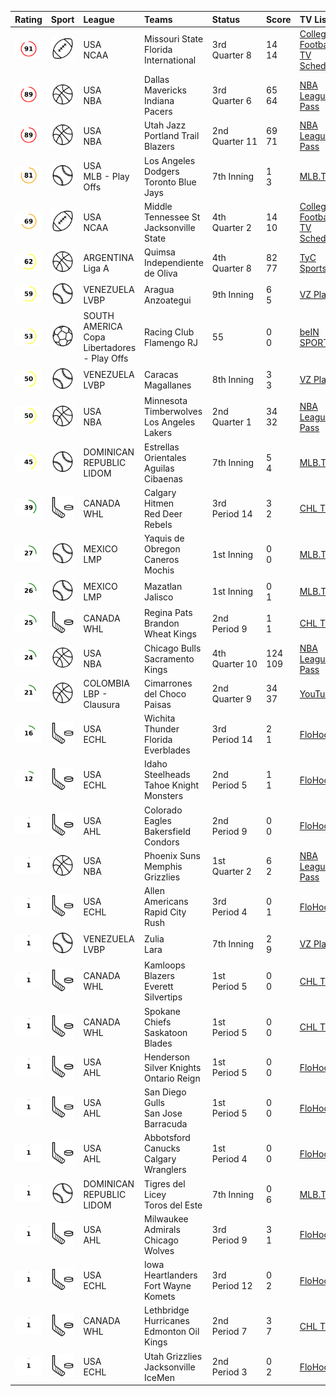 | Rating                                                                                                                                 | Sport                                                                                                                | League                                         | Teams                                        | Status         | Score      | TV Listing                                                                                       |
|:---------------------------------------------------------------------------------------------------------------------------------------|:---------------------------------------------------------------------------------------------------------------------|:-----------------------------------------------|:---------------------------------------------|:---------------|:-----------|:-------------------------------------------------------------------------------------------------|
| <img src="https://raw.githubusercontent.com/BlakeDuncan25/Donut-SVG-Ratings/bac4e4a278175106499642192132b1786a9aec38/91.svg" alt="91"> | <img src="https://raw.githubusercontent.com/BlakeDuncan25/Donut-SVG-Ratings/master/football.png" alt="NCAAF">        | USA<br>NCAA                                    | Missouri State<br>Florida International      | 3rd Quarter 8  | 14<br>14   | <a href="https://fbschedules.com/college-football-tv-schedule/">College Football TV Schedule</a> |
| <img src="https://raw.githubusercontent.com/BlakeDuncan25/Donut-SVG-Ratings/bac4e4a278175106499642192132b1786a9aec38/89.svg" alt="89"> | <img src="https://raw.githubusercontent.com/BlakeDuncan25/Donut-SVG-Ratings/master/basketball.png" alt="NBA">        | USA<br>NBA                                     | Dallas Mavericks<br>Indiana Pacers           | 3rd Quarter 6  | 65<br>64   | <a href="https://www.nba.com/schedule">NBA League Pass</a>                                       |
| <img src="https://raw.githubusercontent.com/BlakeDuncan25/Donut-SVG-Ratings/bac4e4a278175106499642192132b1786a9aec38/89.svg" alt="89"> | <img src="https://raw.githubusercontent.com/BlakeDuncan25/Donut-SVG-Ratings/master/basketball.png" alt="NBA">        | USA<br>NBA                                     | Utah Jazz<br>Portland Trail Blazers          | 2nd Quarter 11 | 69<br>71   | <a href="https://www.nba.com/schedule">NBA League Pass</a>                                       |
| <img src="https://raw.githubusercontent.com/BlakeDuncan25/Donut-SVG-Ratings/bac4e4a278175106499642192132b1786a9aec38/81.svg" alt="81"> | <img src="https://raw.githubusercontent.com/BlakeDuncan25/Donut-SVG-Ratings/master/baseball.png" alt="Baseball">     | USA<br>MLB - Play Offs                         | Los Angeles Dodgers<br>Toronto Blue Jays     | 7th Inning     | 1<br>3     | <a href="https://www.mlb.com/live-stream-games">MLB.TV</a>                                       |
| <img src="https://raw.githubusercontent.com/BlakeDuncan25/Donut-SVG-Ratings/bac4e4a278175106499642192132b1786a9aec38/69.svg" alt="69"> | <img src="https://raw.githubusercontent.com/BlakeDuncan25/Donut-SVG-Ratings/master/football.png" alt="NCAAF">        | USA<br>NCAA                                    | Middle Tennessee St<br>Jacksonville State    | 4th Quarter 2  | 14<br>10   | <a href="https://fbschedules.com/college-football-tv-schedule/">College Football TV Schedule</a> |
| <img src="https://raw.githubusercontent.com/BlakeDuncan25/Donut-SVG-Ratings/bac4e4a278175106499642192132b1786a9aec38/62.svg" alt="62"> | <img src="https://raw.githubusercontent.com/BlakeDuncan25/Donut-SVG-Ratings/master/basketball.png" alt="Basketball"> | ARGENTINA<br>Liga A                            | Quimsa<br>Independiente de Oliva             | 4th Quarter 8  | 82<br>77   | <a href="https://watch.fanatiz.com/calendar">TyC Sports</a>                                      |
| <img src="https://raw.githubusercontent.com/BlakeDuncan25/Donut-SVG-Ratings/bac4e4a278175106499642192132b1786a9aec38/59.svg" alt="59"> | <img src="https://raw.githubusercontent.com/BlakeDuncan25/Donut-SVG-Ratings/master/baseball.png" alt="Baseball">     | VENEZUELA<br>LVBP                              | Aragua<br>Anzoategui                         | 9th Inning     | 6<br>5     | <a href="https://fanatiz.com/plan-vz-play">VZ Play</a>                                           |
| <img src="https://raw.githubusercontent.com/BlakeDuncan25/Donut-SVG-Ratings/bac4e4a278175106499642192132b1786a9aec38/53.svg" alt="53"> | <img src="https://raw.githubusercontent.com/BlakeDuncan25/Donut-SVG-Ratings/master/soccer.png" alt="Soccer">         | SOUTH AMERICA<br>Copa Libertadores - Play Offs | Racing Club<br>Flamengo RJ                   | 55             | 0<br>0     | <a href="https://watch.fanatiz.com/calendar">beIN SPORTS</a>                                     |
| <img src="https://raw.githubusercontent.com/BlakeDuncan25/Donut-SVG-Ratings/bac4e4a278175106499642192132b1786a9aec38/50.svg" alt="50"> | <img src="https://raw.githubusercontent.com/BlakeDuncan25/Donut-SVG-Ratings/master/baseball.png" alt="Baseball">     | VENEZUELA<br>LVBP                              | Caracas<br>Magallanes                        | 8th Inning     | 3<br>3     | <a href="https://fanatiz.com/plan-vz-play">VZ Play</a>                                           |
| <img src="https://raw.githubusercontent.com/BlakeDuncan25/Donut-SVG-Ratings/bac4e4a278175106499642192132b1786a9aec38/50.svg" alt="50"> | <img src="https://raw.githubusercontent.com/BlakeDuncan25/Donut-SVG-Ratings/master/basketball.png" alt="NBA">        | USA<br>NBA                                     | Minnesota Timberwolves<br>Los Angeles Lakers | 2nd Quarter 1  | 34<br>32   | <a href="https://www.nba.com/schedule">NBA League Pass</a>                                       |
| <img src="https://raw.githubusercontent.com/BlakeDuncan25/Donut-SVG-Ratings/bac4e4a278175106499642192132b1786a9aec38/45.svg" alt="45"> | <img src="https://raw.githubusercontent.com/BlakeDuncan25/Donut-SVG-Ratings/master/baseball.png" alt="Baseball">     | DOMINICAN REPUBLIC<br>LIDOM                    | Estrellas Orientales<br>Aguilas Cibaenas     | 7th Inning     | 5<br>4     | <a href="https://www.mlb.com/tv">MLB.TV</a>                                                      |
| <img src="https://raw.githubusercontent.com/BlakeDuncan25/Donut-SVG-Ratings/bac4e4a278175106499642192132b1786a9aec38/39.svg" alt="39"> | <img src="https://raw.githubusercontent.com/BlakeDuncan25/Donut-SVG-Ratings/master/hockey.png" alt="Ice Hockey">     | CANADA<br>WHL                                  | Calgary Hitmen<br>Red Deer Rebels            | 3rd Period 14  | 3<br>2     | <a href="https://watch.chl.ca/whl_chl">CHL TV</a>                                                |
| <img src="https://raw.githubusercontent.com/BlakeDuncan25/Donut-SVG-Ratings/bac4e4a278175106499642192132b1786a9aec38/27.svg" alt="27"> | <img src="https://raw.githubusercontent.com/BlakeDuncan25/Donut-SVG-Ratings/master/baseball.png" alt="Baseball">     | MEXICO<br>LMP                                  | Yaquis de Obregon<br>Caneros Mochis          | 1st Inning     | 0<br>0     | <a href="https://www.mlb.com/tv">MLB.TV</a>                                                      |
| <img src="https://raw.githubusercontent.com/BlakeDuncan25/Donut-SVG-Ratings/bac4e4a278175106499642192132b1786a9aec38/26.svg" alt="26"> | <img src="https://raw.githubusercontent.com/BlakeDuncan25/Donut-SVG-Ratings/master/baseball.png" alt="Baseball">     | MEXICO<br>LMP                                  | Mazatlan<br>Jalisco                          | 1st Inning     | 0<br>1     | <a href="https://www.mlb.com/tv">MLB.TV</a>                                                      |
| <img src="https://raw.githubusercontent.com/BlakeDuncan25/Donut-SVG-Ratings/bac4e4a278175106499642192132b1786a9aec38/25.svg" alt="25"> | <img src="https://raw.githubusercontent.com/BlakeDuncan25/Donut-SVG-Ratings/master/hockey.png" alt="Ice Hockey">     | CANADA<br>WHL                                  | Regina Pats<br>Brandon Wheat Kings           | 2nd Period 9   | 1<br>1     | <a href="https://watch.chl.ca/whl_chl">CHL TV</a>                                                |
| <img src="https://raw.githubusercontent.com/BlakeDuncan25/Donut-SVG-Ratings/bac4e4a278175106499642192132b1786a9aec38/24.svg" alt="24"> | <img src="https://raw.githubusercontent.com/BlakeDuncan25/Donut-SVG-Ratings/master/basketball.png" alt="NBA">        | USA<br>NBA                                     | Chicago Bulls<br>Sacramento Kings            | 4th Quarter 10 | 124<br>109 | <a href="https://www.nba.com/schedule">NBA League Pass</a>                                       |
| <img src="https://raw.githubusercontent.com/BlakeDuncan25/Donut-SVG-Ratings/bac4e4a278175106499642192132b1786a9aec38/21.svg" alt="21"> | <img src="https://raw.githubusercontent.com/BlakeDuncan25/Donut-SVG-Ratings/master/basketball.png" alt="Basketball"> | COLOMBIA<br>LBP - Clausura                     | Cimarrones del Choco<br>Paisas               | 2nd Quarter 9  | 34<br>37   | <a href="https://www.youtube.com/@dpbcolombia/streams">YouTube</a>                               |
| <img src="https://raw.githubusercontent.com/BlakeDuncan25/Donut-SVG-Ratings/bac4e4a278175106499642192132b1786a9aec38/16.svg" alt="16"> | <img src="https://raw.githubusercontent.com/BlakeDuncan25/Donut-SVG-Ratings/master/hockey.png" alt="Ice Hockey">     | USA<br>ECHL                                    | Wichita Thunder<br>Florida Everblades        | 3rd Period 14  | 2<br>1     | <a href="https://www.flohockey.tv/events?date=2025-10-28">FloHockey</a>                          |
| <img src="https://raw.githubusercontent.com/BlakeDuncan25/Donut-SVG-Ratings/bac4e4a278175106499642192132b1786a9aec38/12.svg" alt="12"> | <img src="https://raw.githubusercontent.com/BlakeDuncan25/Donut-SVG-Ratings/master/hockey.png" alt="Ice Hockey">     | USA<br>ECHL                                    | Idaho Steelheads<br>Tahoe Knight Monsters    | 2nd Period 5   | 1<br>1     | <a href="https://www.flohockey.tv/events?date=2025-10-28">FloHockey</a>                          |
| <img src="https://raw.githubusercontent.com/BlakeDuncan25/Donut-SVG-Ratings/bac4e4a278175106499642192132b1786a9aec38/1.svg" alt="1">   | <img src="https://raw.githubusercontent.com/BlakeDuncan25/Donut-SVG-Ratings/master/hockey.png" alt="Ice Hockey">     | USA<br>AHL                                     | Colorado Eagles<br>Bakersfield Condors       | 2nd Period 9   | 0<br>0     | <a href="https://www.flohockey.tv/events?date=2025-10-28">FloHockey</a>                          |
| <img src="https://raw.githubusercontent.com/BlakeDuncan25/Donut-SVG-Ratings/bac4e4a278175106499642192132b1786a9aec38/1.svg" alt="1">   | <img src="https://raw.githubusercontent.com/BlakeDuncan25/Donut-SVG-Ratings/master/basketball.png" alt="NBA">        | USA<br>NBA                                     | Phoenix Suns<br>Memphis Grizzlies            | 1st Quarter 2  | 6<br>2     | <a href="https://www.nba.com/schedule">NBA League Pass</a>                                       |
| <img src="https://raw.githubusercontent.com/BlakeDuncan25/Donut-SVG-Ratings/bac4e4a278175106499642192132b1786a9aec38/1.svg" alt="1">   | <img src="https://raw.githubusercontent.com/BlakeDuncan25/Donut-SVG-Ratings/master/hockey.png" alt="Ice Hockey">     | USA<br>ECHL                                    | Allen Americans<br>Rapid City Rush           | 3rd Period 4   | 0<br>1     | <a href="https://www.flohockey.tv/events?date=2025-10-28">FloHockey</a>                          |
| <img src="https://raw.githubusercontent.com/BlakeDuncan25/Donut-SVG-Ratings/bac4e4a278175106499642192132b1786a9aec38/1.svg" alt="1">   | <img src="https://raw.githubusercontent.com/BlakeDuncan25/Donut-SVG-Ratings/master/baseball.png" alt="Baseball">     | VENEZUELA<br>LVBP                              | Zulia<br>Lara                                | 7th Inning     | 2<br>9     | <a href="https://fanatiz.com/plan-vz-play">VZ Play</a>                                           |
| <img src="https://raw.githubusercontent.com/BlakeDuncan25/Donut-SVG-Ratings/bac4e4a278175106499642192132b1786a9aec38/1.svg" alt="1">   | <img src="https://raw.githubusercontent.com/BlakeDuncan25/Donut-SVG-Ratings/master/hockey.png" alt="Ice Hockey">     | CANADA<br>WHL                                  | Kamloops Blazers<br>Everett Silvertips       | 1st Period 5   | 0<br>0     | <a href="https://watch.chl.ca/whl_chl">CHL TV</a>                                                |
| <img src="https://raw.githubusercontent.com/BlakeDuncan25/Donut-SVG-Ratings/bac4e4a278175106499642192132b1786a9aec38/1.svg" alt="1">   | <img src="https://raw.githubusercontent.com/BlakeDuncan25/Donut-SVG-Ratings/master/hockey.png" alt="Ice Hockey">     | CANADA<br>WHL                                  | Spokane Chiefs<br>Saskatoon Blades           | 1st Period 5   | 0<br>0     | <a href="https://watch.chl.ca/whl_chl">CHL TV</a>                                                |
| <img src="https://raw.githubusercontent.com/BlakeDuncan25/Donut-SVG-Ratings/bac4e4a278175106499642192132b1786a9aec38/1.svg" alt="1">   | <img src="https://raw.githubusercontent.com/BlakeDuncan25/Donut-SVG-Ratings/master/hockey.png" alt="Ice Hockey">     | USA<br>AHL                                     | Henderson Silver Knights<br>Ontario Reign    | 1st Period 5   | 0<br>0     | <a href="https://www.flohockey.tv/events?date=2025-10-28">FloHockey</a>                          |
| <img src="https://raw.githubusercontent.com/BlakeDuncan25/Donut-SVG-Ratings/bac4e4a278175106499642192132b1786a9aec38/1.svg" alt="1">   | <img src="https://raw.githubusercontent.com/BlakeDuncan25/Donut-SVG-Ratings/master/hockey.png" alt="Ice Hockey">     | USA<br>AHL                                     | San Diego Gulls<br>San Jose Barracuda        | 1st Period 5   | 0<br>0     | <a href="https://www.flohockey.tv/events?date=2025-10-28">FloHockey</a>                          |
| <img src="https://raw.githubusercontent.com/BlakeDuncan25/Donut-SVG-Ratings/bac4e4a278175106499642192132b1786a9aec38/1.svg" alt="1">   | <img src="https://raw.githubusercontent.com/BlakeDuncan25/Donut-SVG-Ratings/master/hockey.png" alt="Ice Hockey">     | USA<br>AHL                                     | Abbotsford Canucks<br>Calgary Wranglers      | 1st Period 4   | 0<br>0     | <a href="https://www.flohockey.tv/events?date=2025-10-28">FloHockey</a>                          |
| <img src="https://raw.githubusercontent.com/BlakeDuncan25/Donut-SVG-Ratings/bac4e4a278175106499642192132b1786a9aec38/1.svg" alt="1">   | <img src="https://raw.githubusercontent.com/BlakeDuncan25/Donut-SVG-Ratings/master/baseball.png" alt="Baseball">     | DOMINICAN REPUBLIC<br>LIDOM                    | Tigres del Licey<br>Toros del Este           | 7th Inning     | 0<br>6     | <a href="https://www.mlb.com/tv">MLB.TV</a>                                                      |
| <img src="https://raw.githubusercontent.com/BlakeDuncan25/Donut-SVG-Ratings/bac4e4a278175106499642192132b1786a9aec38/1.svg" alt="1">   | <img src="https://raw.githubusercontent.com/BlakeDuncan25/Donut-SVG-Ratings/master/hockey.png" alt="Ice Hockey">     | USA<br>AHL                                     | Milwaukee Admirals<br>Chicago Wolves         | 3rd Period 9   | 3<br>1     | <a href="https://www.flohockey.tv/events?date=2025-10-28">FloHockey</a>                          |
| <img src="https://raw.githubusercontent.com/BlakeDuncan25/Donut-SVG-Ratings/bac4e4a278175106499642192132b1786a9aec38/1.svg" alt="1">   | <img src="https://raw.githubusercontent.com/BlakeDuncan25/Donut-SVG-Ratings/master/hockey.png" alt="Ice Hockey">     | USA<br>ECHL                                    | Iowa Heartlanders<br>Fort Wayne Komets       | 3rd Period 12  | 0<br>2     | <a href="https://www.flohockey.tv/events?date=2025-10-28">FloHockey</a>                          |
| <img src="https://raw.githubusercontent.com/BlakeDuncan25/Donut-SVG-Ratings/bac4e4a278175106499642192132b1786a9aec38/1.svg" alt="1">   | <img src="https://raw.githubusercontent.com/BlakeDuncan25/Donut-SVG-Ratings/master/hockey.png" alt="Ice Hockey">     | CANADA<br>WHL                                  | Lethbridge Hurricanes<br>Edmonton Oil Kings  | 2nd Period 7   | 3<br>7     | <a href="https://watch.chl.ca/whl_chl">CHL TV</a>                                                |
| <img src="https://raw.githubusercontent.com/BlakeDuncan25/Donut-SVG-Ratings/bac4e4a278175106499642192132b1786a9aec38/1.svg" alt="1">   | <img src="https://raw.githubusercontent.com/BlakeDuncan25/Donut-SVG-Ratings/master/hockey.png" alt="Ice Hockey">     | USA<br>ECHL                                    | Utah Grizzlies<br>Jacksonville IceMen        | 2nd Period 3   | 0<br>2     | <a href="https://www.flohockey.tv/events?date=2025-10-28">FloHockey</a>                          |